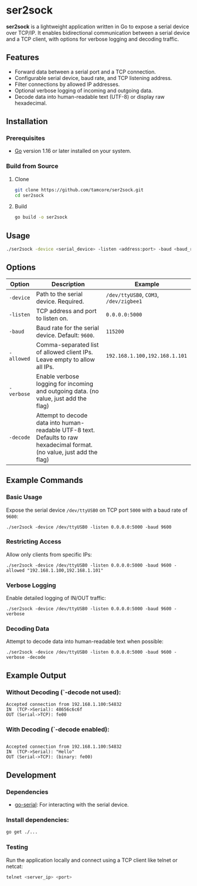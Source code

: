 # ser2sock

**ser2sock** is a lightweight application written in Go to expose a serial device over TCP/IP. It enables bidirectional communication between a serial device and a TCP client, with options for verbose logging and decoding traffic.

## Features
- Forward data between a serial port and a TCP connection.
- Configurable serial device, baud rate, and TCP listening address.
- Filter connections by allowed IP addresses.
- Optional verbose logging of incoming and outgoing data.
- Decode data into human-readable text (UTF-8) or display raw hexadecimal.

## Installation

### Prerequisites
- [Go](https://golang.org/) version 1.16 or later installed on your system.

### Build from Source
1. Clone
   ```bash
   git clone https://github.com/tamcore/ser2sock.git
   cd ser2sock
   ```
2. Build
   ```bash
   go build -o ser2sock
   ```

## Usage
```bash
./ser2sock -device <serial_device> -listen <address:port> -baud <baud_rate> [options]
```

## Options
| Option | Description | Example |
| ------ | ----------- | -------
| `-device` | Path to the serial device. Required. | `/dev/ttyUSB0`, `COM3`, `/dev/zigbee1` |
| `-listen` | TCP address and port to listen on. | `0.0.0.0:5000` |
| `-baud` | Baud rate for the serial device. Default: `9600`. | `115200` |
| `-allowed` | Comma-separated list of allowed client IPs. Leave empty to allow all IPs. | `192.168.1.100,192.168.1.101` |
| `-verbose` | Enable verbose logging for incoming and outgoing data.  (no value, just add the flag) |
| `-decode` | Attempt to decode data into human-readable UTF-8 text. Defaults to raw hexadecimal format. (no value, just add the flag) |

## Example Commands
### Basic Usage
Expose the serial device `/dev/ttyUSB0` on TCP port `5000` with a baud rate of `9600`:

```
./ser2sock -device /dev/ttyUSB0 -listen 0.0.0.0:5000 -baud 9600
```

### Restricting Access
Allow only clients from specific IPs:

```
./ser2sock -device /dev/ttyUSB0 -listen 0.0.0.0:5000 -baud 9600 -allowed "192.168.1.100,192.168.1.101"
```

### Verbose Logging
Enable detailed logging of IN/OUT traffic:

```
./ser2sock -device /dev/ttyUSB0 -listen 0.0.0.0:5000 -baud 9600 -verbose
```

### Decoding Data
Attempt to decode data into human-readable text when possible:

```
./ser2sock -device /dev/ttyUSB0 -listen 0.0.0.0:5000 -baud 9600 -verbose -decode
```

## Example Output
### Without Decoding (`-decode not used):
```
Accepted connection from 192.168.1.100:54832
IN  (TCP->Serial): 48656c6c6f
OUT (Serial->TCP): fe00
```

### With Decoding (`-decode enabled):
```

Accepted connection from 192.168.1.100:54832
IN  (TCP->Serial): "Hello"
OUT (Serial->TCP): (binary: fe00)
```

## Development
### Dependencies
* [go-serial](https://github.com/bugst/go-serial): For interacting with the serial device.

### Install dependencies:

```bash
go get ./...
```

### Testing
Run the application locally and connect using a TCP client like telnet or netcat:

```bash
telnet <server_ip> <port>
```
